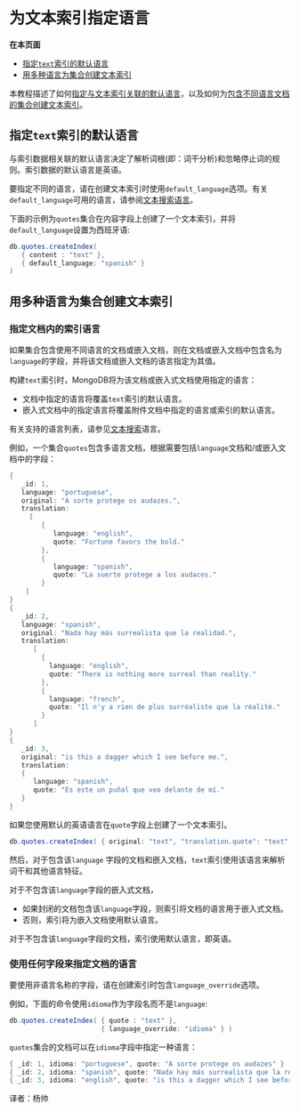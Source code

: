 # 为文本索引指定语言

**在本页面**

- [指定`text`索引的默认语言](#语言)
- [用多种语言为集合创建文本索引](#索引)

本教程描述了如何[指定与文本索引关联的默认语言](https://docs.mongodb.com/master/tutorial/specify-language-for-text-index/#specify-default-language-text-index)，以及如何为[包含不同语言文档的集合创建文本索引](https://docs.mongodb.com/master/tutorial/specify-language-for-text-index/#select-from-multiple-languages-for-text-index)。

## <span id="语言">指定`text`索引的默认语言</span>

与索引数据相关联的默认语言决定了解析词根(即：词干分析)和忽略停止词的规则。索引数据的默认语言是英语。

要指定不同的语言，请在创建文本索引时使用`default_language`选项。有关`default_language`可用的语言，请参阅[文本搜索语言](https://docs.mongodb.com/master/reference/text-search-languages/#text-search-languages)。

下面的示例为`quotes`集合在内容字段上创建了一个文本索引，并将`default_language`设置为西班牙语:

```powershell
db.quotes.createIndex(
   { content : "text" },
   { default_language: "spanish" }
)
```

## <span id="索引">用多种语言为集合创建文本索引</span>

### 指定文档内的索引语言

如果集合包含使用不同语言的文档或嵌入文档，则在文档或嵌入文档中包含名为`language`的字段，并将该文档或嵌入文档的语言指定为其值。

构建`text`索引时，MongoDB将为该文档或嵌入式文档使用指定的语言：

- 文档中指定的语言将覆盖`text`索引的默认语言。
- 嵌入式文档中的指定语言将覆盖附件文档中指定的语言或索引的默认语言。

有关支持的语言列表，请参见[文本搜索](https://docs.mongodb.com/master/reference/text-search-languages/#text-search-languages)语言。

例如，一个集合`quotes`包含多语言文档，根据需要包括`language`文档和/或嵌入文档中的字段：

```powershell
{
   _id: 1,
   language: "portuguese",
   original: "A sorte protege os audazes.",
   translation:
     [
        {
           language: "english",
           quote: "Fortune favors the bold."
        },
        {
           language: "spanish",
           quote: "La suerte protege a los audaces."
        }
    ]
}
{
   _id: 2,
   language: "spanish",
   original: "Nada hay más surrealista que la realidad.",
   translation:
      [
        {
          language: "english",
          quote: "There is nothing more surreal than reality."
        },
        {
          language: "french",
          quote: "Il n'y a rien de plus surréaliste que la réalité."
        }
      ]
}
{
   _id: 3,
   original: "is this a dagger which I see before me.",
   translation:
   {
      language: "spanish",
      quote: "Es este un puñal que veo delante de mí."
   }
}
```

如果您使用默认的英语语言在`quote`字段上创建了一个文本索引。

```powershell
db.quotes.createIndex( { original: "text", "translation.quote": "text" } )
```

然后，对于包含该`language` 字段的文档和嵌入文档，`text`索引使用该语言来解析词干和其他语言特征。

对于不包含该`language`字段的嵌入式文档，

- 如果封闭的文档包含该`language`字段，则索引将文档的语言用于嵌入式文档。
- 否则，索引将为嵌入文档使用默认语言。

对于不包含该`language`字段的文档，索引使用默认语言，即英语。

### 使用任何字段来指定文档的语言

要使用非语言名称的字段，请在创建索引时包含`language_override`选项。

例如，下面的命令使用`idioma`作为字段名而不是`language`:

```powershell
db.quotes.createIndex( { quote : "text" },
                       { language_override: "idioma" } )
```

`quotes`集合的文档可以在`idioma`字段中指定一种语言：

```powershell
{ _id: 1, idioma: "portuguese", quote: "A sorte protege os audazes" }
{ _id: 2, idioma: "spanish", quote: "Nada hay más surrealista que la realidad." }
{ _id: 3, idioma: "english", quote: "is this a dagger which I see before me" }
```



译者：杨帅